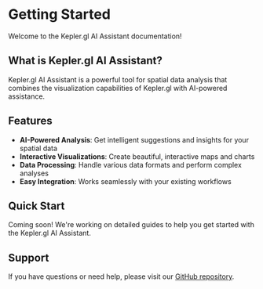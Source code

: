 # Getting Started

Welcome to the Kepler.gl AI Assistant documentation!

## What is Kepler.gl AI Assistant?

Kepler.gl AI Assistant is a powerful tool for spatial data analysis that combines the visualization capabilities of Kepler.gl with AI-powered assistance.

## Features

- **AI-Powered Analysis**: Get intelligent suggestions and insights for your spatial data
- **Interactive Visualizations**: Create beautiful, interactive maps and charts
- **Data Processing**: Handle various data formats and perform complex analyses
- **Easy Integration**: Works seamlessly with your existing workflows

## Quick Start

Coming soon! We're working on detailed guides to help you get started with the Kepler.gl AI Assistant.

## Support

If you have questions or need help, please visit our [GitHub repository](https://github.com/geodaai/docs-kepler-ai).
